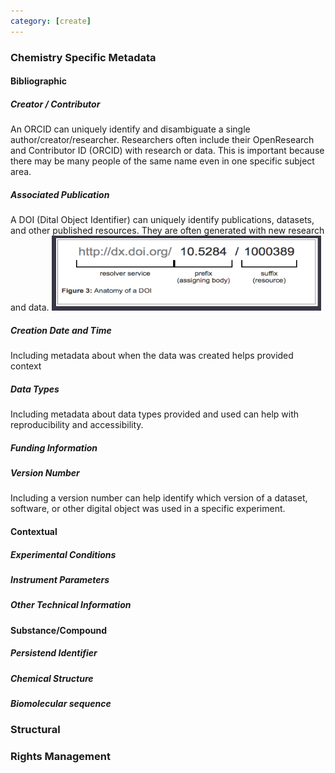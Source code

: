 ```yaml
---
category: [create]
---
```


### Chemistry Specific Metadata

#### Bibliographic

##### Creator / Contributor

An ORCID can uniquely identify and disambiguate a single author/creator/researcher. Researchers often include their OpenResearch and Contributor ID (ORCID) with research or data. This is important because there may be many people of the same name even in one specific subject area.

##### Associated Publication

A DOI (Dital Object Identifier) can uniquely identify publications, datasets, and other published resources. They are often generated with new research and data.
![5]

##### Creation Date and Time

Including metadata about when the data was created helps provided context

##### Data Types

Including metadata about data types provided and used can help with reproducibility and accessibility.

##### Funding Information

##### Version Number

Including a version number can help identify which version of a dataset, software, or other digital object was used in a specific experiment.

#### Contextual

##### Experimental Conditions

##### Instrument Parameters

##### Other Technical Information

#### Substance/Compound

##### Persistend Identifier

##### Chemical Structure

##### Biomolecular sequence

### Structural 

### Rights Management




[1]:/img/metadata/bookmeta.png
[2]:/img/metadata/foodmeta.jpg
[3]:/img/metadata/weathermeta.png
[4]:/img/metadata/entropy.png
[5]:/img/metadata/doi.png



[1]:/img/metadata/bookmeta.png
[2]:/img/metadata/foodmeta.jpg
[3]:/img/metadata/weathermeta.png
[4]:/img/metadata/entropy.png
[5]:/img/metadata/doi.png
